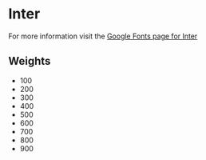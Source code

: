 # Inter

For more information visit the [Google Fonts page for Inter](https://fonts.google.com/specimen/Inter)

## Weights

- 100
- 200
- 300
- 400
- 500
- 600
- 700
- 800
- 900
